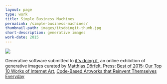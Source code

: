 ```yaml
---
layout: page
type: work
title: Simple Business Machines
permalink: /simple-business-machines/
thumbnail-path: images/itsdoingit-thumb.jpg
short-description: generative images
work-date: 2015
---
```


<div class="invisible-margin image-grid">
<div class="col-30-block grid-margin-bottom video">
<img src="{{ site.baseurl }}/images/simple-business-machines.jpg">
</div>
</div>

Generative software submitted to <a href="http://www.itsdoing.it/">it's doing it</a>, an online exhibition of generative images curated by <a href="http://www.mokafolio.de/">Matthias Dörfelt</a>. Press: <a href="http://hyperallergic.com/263538/best-of-2015-our-top-10-works-of-internet-art/">Best of 2015: Our Top 10 Works of Internet Art</a>, <a href="http://hyperallergic.com/262596/code-based-artworks-that-reinvent-themselves-every-day/">Code-Based Artworks that Reinvent Themselves Everyday</a>